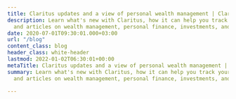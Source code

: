 ```yaml
---
title: Claritus updates and a view of personal wealth management | Claritus Blog
description: Learn what's new with Claritus, how it can help you track your portfolio,
  and articles on wealth management, personal finance, investments, and more.
date: 2020-07-01T09:30:01.000+03:00
url: "/blog"
content_class: blog
header_class: white-header
lastmod: 2022-01-02T06:30:01+00:00
metaTitle: Claritus updates and a view of personal wealth management | Claritus Blog
summary: Learn what's new with Claritus, how it can help you track your portfolio,
  and articles on wealth management, personal finance, investments, and more.

---
```

